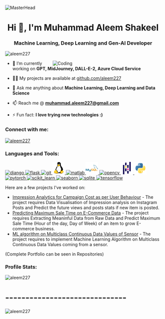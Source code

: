 ![MasterHead](https://www.educative.io/cdn-cgi/image/f=auto,fit=contain,w=1000/api/page/5884875024367616/image/download/4962906573635584)
<h1 align="center">Hi 👋, I'm Muhammad Aleem Shakeel</h1>
<h3 align="center">Machine Learning, Deep Learning and Gen-AI Developer</h3>
<p align="left"> <img src="https://komarev.com/ghpvc/?username=aleem227&label=Profile%20views&color=0e75b6&style=flat" alt="aleem227" /> </p>

<img align="right" alt="Coding" width="350" src="https://camo.githubusercontent.com/bdf64db7ecc488c26bedeca8dd6a4909eecb2f05b2d06698c14013fab5b4e5cf/68747470733a2f2f692e696d6775722e636f6d2f6d5649723230372e676966">

- 🌱 I’m currently working on **GPT, MidJourney, DALL-E-2, Azure Cloud Service**

- 👨‍💻 My projects are available at [github.com/aleem227](github.com/aleem227)

- 💬 Ask me anything about **Machine Learning, Deep Learning and Data Science**

- 📫 Reach me @ **muhammad.aleem227@gmail.com**

- ⚡ Fun fact: **I love trying new technologies :)**

<h3 align="left">Connect with me:</h3>
<p align="left">
<a href="https://linkedin.com/in/aleem227" target="blank"><img align="center" src="https://raw.githubusercontent.com/rahuldkjain/github-profile-readme-generator/master/src/images/icons/Social/linked-in-alt.svg" alt="aleem227" height="30" width="40" /></a>
</p>

<h3 align="left">Languages and Tools:</h3>
<p align="left"> <a href="https://www.djangoproject.com/" target="_blank" rel="noreferrer"> <img src="https://cdn.worldvectorlogo.com/logos/django.svg" alt="django" width="40" height="40"/> </a> <a href="https://flask.palletsprojects.com/" target="_blank" rel="noreferrer"> <img src="https://www.vectorlogo.zone/logos/pocoo_flask/pocoo_flask-icon.svg" alt="flask" width="40" height="40"/> </a> <a href="https://git-scm.com/" target="_blank" rel="noreferrer"> <img src="https://www.vectorlogo.zone/logos/git-scm/git-scm-icon.svg" alt="git" width="40" height="40"/> </a> <a href="https://www.linux.org/" target="_blank" rel="noreferrer"> <img src="https://raw.githubusercontent.com/devicons/devicon/master/icons/linux/linux-original.svg" alt="linux" width="40" height="40"/> </a> <a href="https://www.mathworks.com/" target="_blank" rel="noreferrer"> <img src="https://upload.wikimedia.org/wikipedia/commons/2/21/Matlab_Logo.png" alt="matlab" width="40" height="40"/> </a> <a href="https://www.mysql.com/" target="_blank" rel="noreferrer"> <img src="https://raw.githubusercontent.com/devicons/devicon/master/icons/mysql/mysql-original-wordmark.svg" alt="mysql" width="40" height="40"/> </a> <a href="https://opencv.org/" target="_blank" rel="noreferrer"> <img src="https://www.vectorlogo.zone/logos/opencv/opencv-icon.svg" alt="opencv" width="40" height="40"/> </a> <a href="https://pandas.pydata.org/" target="_blank" rel="noreferrer"> <img src="https://raw.githubusercontent.com/devicons/devicon/2ae2a900d2f041da66e950e4d48052658d850630/icons/pandas/pandas-original.svg" alt="pandas" width="40" height="40"/> </a> <a href="https://www.python.org" target="_blank" rel="noreferrer"> <img src="https://raw.githubusercontent.com/devicons/devicon/master/icons/python/python-original.svg" alt="python" width="40" height="40"/> </a> <a href="https://pytorch.org/" target="_blank" rel="noreferrer"> <img src="https://www.vectorlogo.zone/logos/pytorch/pytorch-icon.svg" alt="pytorch" width="40" height="40"/> </a> <a href="https://scikit-learn.org/" target="_blank" rel="noreferrer"> <img src="https://upload.wikimedia.org/wikipedia/commons/0/05/Scikit_learn_logo_small.svg" alt="scikit_learn" width="40" height="40"/> </a> <a href="https://seaborn.pydata.org/" target="_blank" rel="noreferrer"> <img src="https://seaborn.pydata.org/_images/logo-mark-lightbg.svg" alt="seaborn" width="40" height="40"/> </a> <a href="https://www.sqlite.org/" target="_blank" rel="noreferrer"> <img src="https://www.vectorlogo.zone/logos/sqlite/sqlite-icon.svg" alt="sqlite" width="40" height="40"/> </a> <a href="https://www.tensorflow.org" target="_blank" rel="noreferrer"> <img src="https://www.vectorlogo.zone/logos/tensorflow/tensorflow-icon.svg" alt="tensorflow" width="40" height="40"/> </a> </p>


Here are a few projects I've worked on:

- [Impression Analytics for Campaign Cost as per User Behaviour](https://github.com/aleem227/Impression-Analytics-for-Campaign-Cost-as-per-User-Behaviour) - The project requires Data Visualisation of Impression analysis on Instagram Posts and Predict the future views and posts stats if new item is posted.
- [Predicting Maximum Sale Time on E-Commerce Data](https://github.com/aleem227/Predicting-Maximum-Sale-Time-on-E-commerce-Dataset) - The project requires Extracting Meaninful Data from Raw Data and Predict Maximum Sale Time (Hour of the day, Day of Week) of an item to grow E-commerce business. 
- [ML algorithm on Multiclass Continuous Data Values of Sensor](https://github.com/aleem227/ML-Algorithm-on-Continuous-Data-Values-Multiclasses) - The project requires to implement Machine Learning Algorithm on Multiclass Continuous Data Values coming from a sensor.

(Complete Portfolio can be seen in Repositories)

<h3>Profile Stats:</h3>

<table>
  <tr>
  <img src="https://github-readme-stats.vercel.app/api/top-langs?username=aleem227&show_icons=true&locale=en&layout=compact" alt="aleem227" >
  <h1>------------------------------</h1>
  <img src="https://github-readme-streak-stats.herokuapp.com/?user=aleem227&" alt="aleem227" >
   </tr>
</table>
